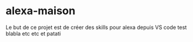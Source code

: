 # alexa-maison
Le but de ce projet est de créer des skills pour alexa 
depuis VS code
test blabla
etc etc
et patati
